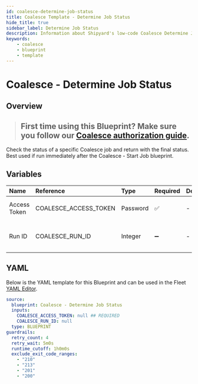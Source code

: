 ```yaml
---
id: coalesce-determine-job-status
title: Coalesce Template - Determine Job Status
hide_title: true
sidebar_label: Determine Job Status
description: Information about Shipyard's low-code Coalesce Determine Job Status blueprint. Quickly determine the status of Coalesce job
keywords:
    - coalesce
    - blueprint
    - template
---
```


# Coalesce - Determine Job Status

## Overview

> ## **First time using this Blueprint? Make sure you follow our [Coalesce authorization guide](https://www.shipyardapp.com/docs/blueprint-library/coalesce/coalesce-authorization/)**.

Check the status of a specific Coalesce job and return with the final status. Best used if run immediately after the Coalesce - Start Job blueprint.


## Variables

| Name | Reference | Type | Required | Default | Options | Description |
|:---|:---|:---|:---|:---|:---|:---|
| Access Token | COALESCE_ACCESS_TOKEN | Password | :white_check_mark: | - | - | The Coalesce API token |
| Run ID | COALESCE_RUN_ID | Integer | :heavy_minus_sign: | - | - | The ID of the specific run to query |


## YAML

Below is the YAML template for this Blueprint and can be used in the Fleet [YAML Editor](../../reference/fleets.md#yaml-editor).

```yaml
source:
  blueprint: Coalesce - Determine Job Status
  inputs:
    COALESCE_ACCESS_TOKEN: null ## REQUIRED
    COALESCE_RUN_ID: null 
  type: BLUEPRINT
guardrails:
  retry_count: 4
  retry_wait: 5m0s
  runtime_cutoff: 1h0m0s
  exclude_exit_code_ranges:
    - "210"
    - "213"
    - "201"
    - "200"
```
